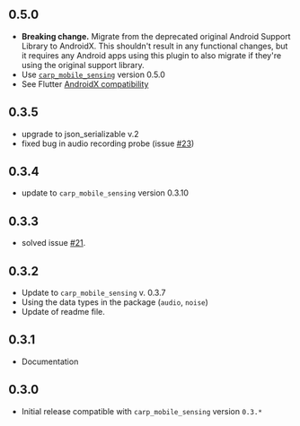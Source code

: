 ## 0.5.0 
* **Breaking change.** Migrate from the deprecated original Android Support Library to AndroidX. This shouldn't result in any functional changes, but it requires any Android apps using this plugin to also migrate if they're using the original support library.
* Use [`carp_mobile_sensing`](https://pub.dartlang.org/packages/carp_mobile_sensing) version 0.5.0 
* See Flutter [AndroidX compatibility](https://flutter.dev/docs/development/packages-and-plugins/androidx-compatibility)

## 0.3.5
* upgrade to json_serializable v.2
* fixed bug in audio recording probe (issue [#23](https://github.com/cph-cachet/carp.sensing-flutter/issues/23))

## 0.3.4
* update to `carp_mobile_sensing` version 0.3.10

## 0.3.3
* solved issue [#21](https://github.com/cph-cachet/carp.sensing-flutter/issues/21).

## 0.3.2
* Update to `carp_mobile_sensing` v. 0.3.7
* Using the data types in the package (`audio`, `noise`)
* Update of readme file.

## 0.3.1
* Documentation

## 0.3.0
* Initial release compatible with `carp_mobile_sensing` version `0.3.*`

